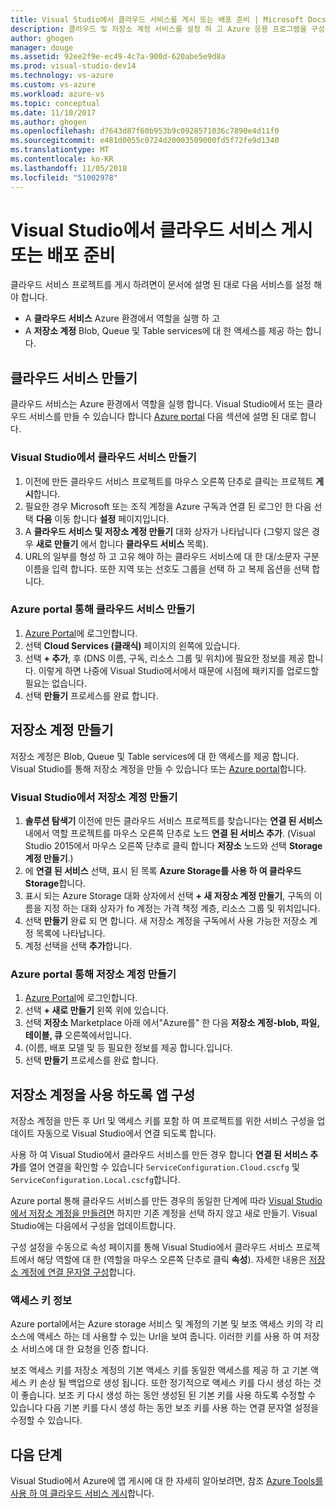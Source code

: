 ```yaml
---
title: Visual Studio에서 클라우드 서비스를 게시 또는 배포 준비 | Microsoft Docs
description: 클라우드 및 저장소 계정 서비스를 설정 하 고 Azure 응용 프로그램을 구성 하는 절차에 알아봅니다.
author: ghogen
manager: douge
ms.assetid: 92ee2f9e-ec49-4c7a-900d-620abe5e9d8a
ms.prod: visual-studio-dev14
ms.technology: vs-azure
ms.custom: vs-azure
ms.workload: azure-vs
ms.topic: conceptual
ms.date: 11/10/2017
ms.author: ghogen
ms.openlocfilehash: d7643d87f60b953b9c0928571036c7890e4d11f0
ms.sourcegitcommit: e481d0055c0724d20003509000fd5f72fe9d1340
ms.translationtype: MT
ms.contentlocale: ko-KR
ms.lasthandoff: 11/05/2018
ms.locfileid: "51002978"
---
```

# <a name="prepare-to-publish-or-deploy-a-cloud-service-from-visual-studio"></a>Visual Studio에서 클라우드 서비스 게시 또는 배포 준비

클라우드 서비스 프로젝트를 게시 하려면이 문서에 설명 된 대로 다음 서비스를 설정 해야 합니다.

* A **클라우드 서비스** Azure 환경에서 역할을 실행 하 고 
* A **저장소 계정** Blob, Queue 및 Table services에 대 한 액세스를 제공 하는 합니다.

## <a name="create-a-cloud-service"></a>클라우드 서비스 만들기

클라우드 서비스는 Azure 환경에서 역할을 실행 합니다. Visual Studio에서 또는 클라우드 서비스를 만들 수 있습니다 합니다 [Azure portal](https://portal.azure.com/) 다음 섹션에 설명 된 대로 합니다.

### <a name="create-a-cloud-service-from-visual-studio"></a>Visual Studio에서 클라우드 서비스 만들기

1. 이전에 만든 클라우드 서비스 프로젝트를 마우스 오른쪽 단추로 클릭는 프로젝트 **게시**합니다.
1. 필요한 경우 Microsoft 또는 조직 계정을 Azure 구독과 연결 된 로그인 한 다음 선택 **다음** 이동 합니다 **설정** 페이지입니다.
1. A **클라우드 서비스 및 저장소 계정 만들기** 대화 상자가 나타납니다 (그렇지 않은 경우 **새로 만들기** 에서 합니다 **클라우드 서비스** 목록).
1. URL의 일부를 형성 하 고 고유 해야 하는 클라우드 서비스에 대 한 대/소문자 구분 이름을 입력 합니다. 또한 지역 또는 선호도 그룹을 선택 하 고 복제 옵션을 선택 합니다.

### <a name="create-a-cloud-service-through-the-azure-portal"></a>Azure portal 통해 클라우드 서비스 만들기

1. [Azure Portal](https://portal.azure.com/)에 로그인합니다.
1. 선택 **Cloud Services (클래식)** 페이지의 왼쪽에 있습니다.
1. 선택 **+ 추가**, 후 (DNS 이름, 구독, 리소스 그룹 및 위치)에 필요한 정보를 제공 합니다. 이렇게 하면 나중에 Visual Studio에서에서 때문에 시점에 패키지를 업로드할 필요는 없습니다.
1. 선택 **만들기** 프로세스를 완료 합니다.

## <a name="create-a-storage-account"></a>저장소 계정 만들기

저장소 계정은 Blob, Queue 및 Table services에 대 한 액세스를 제공 합니다. Visual Studio를 통해 저장소 계정을 만들 수 있습니다 또는 [Azure portal](https://portal.azure.com/)합니다.

### <a name="create-a-storage-account-from-visual-studio"></a>Visual Studio에서 저장소 계정 만들기

1. **솔루션 탐색기** 이전에 만든 클라우드 서비스 프로젝트를 찾습니다는 **연결 된 서비스** 내에서 역할 프로젝트를 마우스 오른쪽 단추로 노드 **연결 된 서비스 추가**. (Visual Studio 2015에서 마우스 오른쪽 단추로 클릭 합니다 **저장소** 노드와 선택 **Storage 계정 만들기**.)
1. 에 **연결 된 서비스** 선택, 표시 된 목록 **Azure Storage를 사용 하 여 클라우드 Storage**합니다.
1. 표시 되는 Azure Storage 대화 상자에서 선택 **+ 새 저장소 계정 만들기**, 구독의 이름을 지정 하는 대화 상자가 fo 계정는 가격 책정 계층, 리소스 그룹 및 위치입니다.
1. 선택 **만들기** 완료 되 면 합니다. 새 저장소 계정을 구독에서 사용 가능한 저장소 계정 목록에 나타납니다.
1. 계정 선택을 선택 **추가**합니다.

### <a name="create-a-storage-account-through-the-azure-portal"></a>Azure portal 통해 저장소 계정 만들기

1. [Azure Portal](https://portal.azure.com/)에 로그인합니다.
1. 선택 **+ 새로 만들기** 왼쪽 위에 있습니다.
1. 선택 **저장소** Marketplace 아래 에서"Azure를" 한 다음 **저장소 계정-blob, 파일, 테이블, 큐** 오른쪽에서입니다.
1. (이름, 배포 모델 및 등 필요한 정보를 제공 합니다.입니다.
1. 선택 **만들기** 프로세스를 완료 합니다.

## <a name="configure-your-app-to-use-the-storage-account"></a>저장소 계정을 사용 하도록 앱 구성

저장소 계정을 만든 후 Url 및 액세스 키를 포함 하 여 프로젝트를 위한 서비스 구성을 업데이트 자동으로 Visual Studio에서 연결 되도록 합니다.

사용 하 여 Visual Studio에서 클라우드 서비스를 만든 경우 합니다 **연결 된 서비스 추가**를 열어 연결을 확인할 수 있습니다 `ServiceConfiguration.Cloud.cscfg` 및 `ServiceConfiguration.Local.cscfg`합니다.

Azure portal 통해 클라우드 서비스를 만든 경우의 동일한 단계에 따라 [Visual Studio에서 저장소 계정을 만들려면](#create-a-storage-account-from-visual-studio) 하지만 기존 계정을 선택 하지 않고 새로 만들기. Visual Studio에는 다음에서 구성을 업데이트합니다.

구성 설정을 수동으로 속성 페이지를 통해 Visual Studio에서 클라우드 서비스 프로젝트에서 해당 역할에 대 한 (역할을 마우스 오른쪽 단추로 클릭 **속성**). 자세한 내용은 [저장소 계정에 연결 문자열 구성](vs-azure-tools-multiple-services-project-configurations.md#configuring-a-connection-string-for-a-storage-account)합니다.

### <a name="about-access-keys"></a>액세스 키 정보

Azure portal에서는 Azure storage 서비스 및 계정의 기본 및 보조 액세스 키의 각 리소스에 액세스 하는 데 사용할 수 있는 Url을 보여 줍니다. 이러한 키를 사용 하 여 저장소 서비스에 대 한 요청을 인증 합니다.

보조 액세스 키를 저장소 계정의 기본 액세스 키를 동일한 액세스를 제공 하 고 기본 액세스 키 손상 될 백업으로 생성 됩니다. 또한 정기적으로 액세스 키를 다시 생성 하는 것이 좋습니다. 보조 키 다시 생성 하는 동안 생성된 된 기본 키를 사용 하도록 수정할 수 있습니다 다음 기본 키를 다시 생성 하는 동안 보조 키를 사용 하는 연결 문자열 설정을 수정할 수 있습니다.

## <a name="next-steps"></a>다음 단계

Visual Studio에서 Azure에 앱 게시에 대 한 자세히 알아보려면, 참조 [Azure Tools를 사용 하 여 클라우드 서비스 게시](vs-azure-tools-publishing-a-cloud-service.md)합니다.
